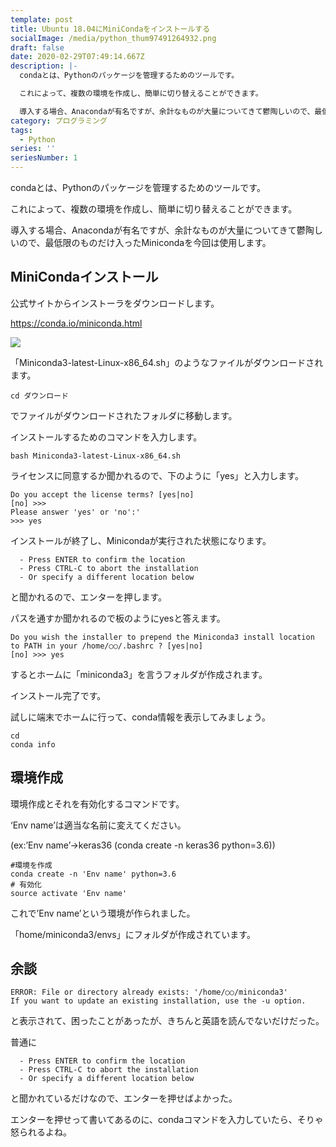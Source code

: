 ```yaml
---
template: post
title: Ubuntu 18.04にMiniCondaをインストールする
socialImage: /media/python_thum97491264932.png
draft: false
date: 2020-02-29T07:49:14.667Z
description: |-
  condaとは、Pythonのパッケージを管理するためのツールです。

  これによって、複数の環境を作成し、簡単に切り替えることができます。

  導入する場合、Anacondaが有名ですが、余計なものが大量についてきて鬱陶しいので、最低限のものだけ入ったMinicondaを今回は使用します。
category: プログラミング
tags:
  - Python
series: ''
seriesNumber: 1
---
```

condaとは、Pythonのパッケージを管理するためのツールです。

これによって、複数の環境を作成し、簡単に切り替えることができます。

導入する場合、Anacondaが有名ですが、余計なものが大量についてきて鬱陶しいので、最低限のものだけ入ったMinicondaを今回は使用します。

## MiniCondaインストール

公式サイトからインストーラをダウンロードします。

<https://conda.io/miniconda.html>

![](/media/miniconda.png)

「Miniconda3-latest-Linux-x86_64.sh」のようなファイルがダウンロードされます。

`cd ダウンロード`

でファイルがダウンロードされたフォルダに移動します。

インストールするためのコマンドを入力します。

`bash Miniconda3-latest-Linux-x86_64.sh`

ライセンスに同意するか聞かれるので、下のように「yes」と入力します。

```
Do you accept the license terms? [yes|no]
[no] >>> 
Please answer 'yes' or 'no':'
>>> yes
```

インストールが終了し、Minicondaが実行された状態になります。

```
  - Press ENTER to confirm the location
  - Press CTRL-C to abort the installation
  - Or specify a different location below
```

と聞かれるので、エンターを押します。

パスを通すか聞かれるので板のようにyesと答えます。

```
Do you wish the installer to prepend the Miniconda3 install location
to PATH in your /home/○○/.bashrc ? [yes|no]
[no] >>> yes 
```

するとホームに「miniconda3」を言うフォルダが作成されます。

インストール完了です。

試しに端末でホームに行って、conda情報を表示してみましょう。

```
cd
conda info
```

## 環境作成

環境作成とそれを有効化するコマンドです。

‘Env name’は適当な名前に変えてください。

 (ex:’Env name’→keras36 (conda create -n keras36 python=3.6))

```
#環境を作成
conda create -n 'Env name' python=3.6
# 有効化
source activate 'Env name'
```

これで’Env name’という環境が作られました。

「home/miniconda3/envs」にフォルダが作成されています。

## 余談

```
ERROR: File or directory already exists: '/home/○○/miniconda3'
If you want to update an existing installation, use the -u option.
```

と表示されて、困ったことがあったが、きちんと英語を読んでないだけだった。

普通に

```
  - Press ENTER to confirm the location
  - Press CTRL-C to abort the installation
  - Or specify a different location below
```

と聞かれているだけなので、エンターを押せばよかった。

エンターを押せって書いてあるのに、condaコマンドを入力していたら、そりゃ怒られるよね。
